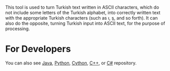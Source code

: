 This tool is used to turn Turkish text written in ASCII characters, which do not include some letters of the Turkish alphabet, into correctly written text with the appropriate Turkish characters (such as ı, ş, and so forth). It can also do the opposite, turning Turkish input into ASCII text, for the purpose of processing.

For Developers
============

You can also see [Java](https://github.com/starlangsoftware/TurkishDeasciifier), [Python](https://github.com/starlangsoftware/TurkishDeasciifier-Py), [Cython](https://github.com/starlangsoftware/TurkishDeasciifier-Cy), [C++](https://github.com/starlangsoftware/TurkishDeasciifier-CPP), or [C#](https://github.com/starlangsoftware/TurkishDeasciifier-CS) repository.
